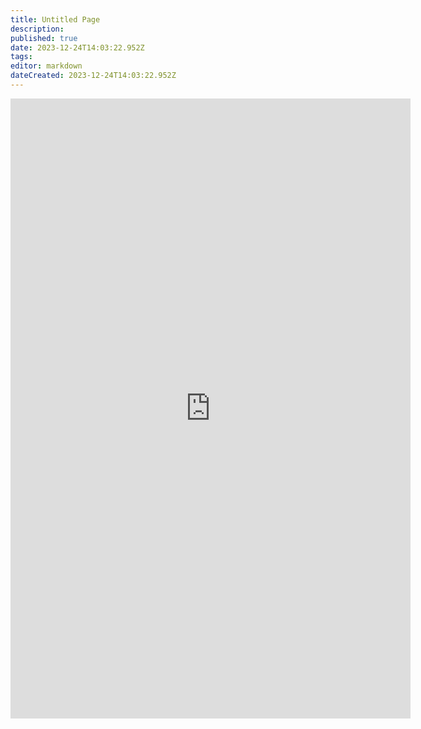 ```yaml
---
title: Untitled Page
description: 
published: true
date: 2023-12-24T14:03:22.952Z
tags: 
editor: markdown
dateCreated: 2023-12-24T14:03:22.952Z
---
```


<iframe src="https://docs.google.com/forms/d/e/1FAIpQLSfLPTFdKoWq9ejfFy821_ym3gTWNsX8plSGi7EYmx2gtrcTmQ/viewform?embedded=true" width="640" height="992" frameborder="0" marginheight="0" marginwidth="0">Načítání…</iframe>